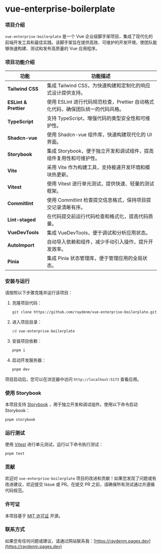 # vue-enterprise-boilerplate

### 项目介绍

`vue-enterprise-boilerplate` 是一个 Vue 企业级脚手架项目，集成了现代化的前端开发工具和最佳实践。该脚手架旨在提供高效、可维护的开发环境，使团队能够快速构建、测试和发布高质量的 Vue 应用程序。

### 项目功能介绍

| 功能                  | 功能描述                                                                        |
| --------------------- | ------------------------------------------------------------------------------- |
| **Tailwind CSS**      | 集成 Tailwind CSS，为快速构建和定制化的响应式设计提供支持。                     |
| **ESLint & Prettier** | 使用 ESLint 进行代码规范检查，Prettier 自动格式化代码，确保团队统一的代码风格。 |
| **TypeScript**        | 支持 TypeScript，增强代码的类型安全性和可维护性。                               |
| **Shadcn-vue**        | 使用 Shadcn-vue 组件库，快速构建现代化的 UI 界面。                              |
| **Storybook**         | 集成 Storybook，便于独立开发和调试组件，提高组件复用性和可维护性。              |
| **Vite**              | 采用 Vite 作为构建工具，支持极速开发环境和模块热更新。                          |
| **Vitest**            | 使用 Vitest 进行单元测试，提供快速、轻量的测试框架。                            |
| **Commitlint**        | 使用 Commitlint 检查提交信息格式，保持项目提交记录清晰有序。                    |
| **Lint-staged**       | 在代码提交前运行代码检查和格式化，提高代码质量。                                |
| **VueDevTools**       | 集成 VueDevTools，便于调试和分析应用状态。                                      |
| **AutoImport**        | 自动导入依赖和组件，减少手动引入操作，提升开发效率。                            |
| **Pinia**             | 集成 Pinia 状态管理库，便于管理应用的全局状态。                                 |

### 安装与运行

请按照以下步骤克隆并运行该项目：

1. 克隆项目代码：

   ```bash
   git clone https://github.com/raydenm/vue-enterprise-boilerplate.git
   ```

2. 进入项目目录：

   ```bash
   cd vue-enterprise-boilerplate
   ```

3. 安装项目依赖：

   ```bash
   pnpm i
   ```

4. 启动开发服务器：

   ```bash
   pnpm dev
   ```

项目启动后，您可以在浏览器中访问 `http://localhost:5173` 查看应用。

### 使用 Storybook

本项目支持 [Storybook](https://storybook.js.org/) ，用于独立开发和调试组件。使用以下命令启动 Storybook：

```bash
pnpm storybook
```

### 运行测试

使用 [Vitest](https://vitest.dev/) 进行单元测试，运行以下命令执行测试：

```bash
pnpm test
```

### 贡献

欢迎对 `vue-enterprise-boilerplate` 项目的改进和贡献！如果您发现了问题或有改进建议，欢迎提交 Issue 或 PR。在提交 PR 之前，请确保所有测试通过并遵循代码规范。

### 许可证

本项目基于 [MIT 许可证](LICENSE) 开源。

### 联系方式

如果您有任何问题或建议，请通过网站联系我：[https://raydenm.pages.dev](https://raydenm.pages.dev)
